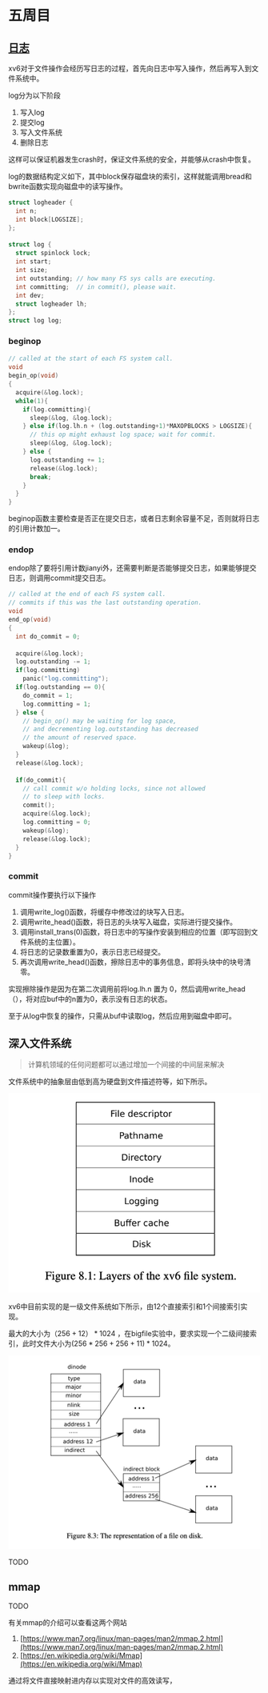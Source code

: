 # 五周目

## [日志](../kernel/log.c)

xv6对于文件操作会经历写日志的过程，首先向日志中写入操作，然后再写入到文件系统中。

log分为以下阶段
1. 写入log
2. 提交log
3. 写入文件系统
4. 删除日志

这样可以保证机器发生crash时，保证文件系统的安全，并能够从crash中恢复。

log的数据结构定义如下，其中block保存磁盘块的索引，这样就能调用bread和bwrite函数实现向磁盘中的读写操作。
```c
struct logheader {
  int n;
  int block[LOGSIZE];
};

struct log {
  struct spinlock lock;
  int start;
  int size;
  int outstanding; // how many FS sys calls are executing.
  int committing;  // in commit(), please wait.
  int dev;
  struct logheader lh;
};
struct log log;
```
### beginop

```c
// called at the start of each FS system call.
void
begin_op(void)
{
  acquire(&log.lock);
  while(1){
    if(log.committing){
      sleep(&log, &log.lock);
    } else if(log.lh.n + (log.outstanding+1)*MAXOPBLOCKS > LOGSIZE){
      // this op might exhaust log space; wait for commit.
      sleep(&log, &log.lock);
    } else {
      log.outstanding += 1;
      release(&log.lock);
      break;
    }
  }
}
```
beginop函数主要检查是否正在提交日志，或者日志剩余容量不足，否则就将日志的引用计数加一。

### endop

endop除了要将引用计数jianyi外，还需要判断是否能够提交日志，如果能够提交日志，则调用commit提交日志。

```c
// called at the end of each FS system call.
// commits if this was the last outstanding operation.
void
end_op(void)
{
  int do_commit = 0;

  acquire(&log.lock);
  log.outstanding -= 1;
  if(log.committing)
    panic("log.committing");
  if(log.outstanding == 0){
    do_commit = 1;
    log.committing = 1;
  } else {
    // begin_op() may be waiting for log space,
    // and decrementing log.outstanding has decreased
    // the amount of reserved space.
    wakeup(&log);
  }
  release(&log.lock);

  if(do_commit){
    // call commit w/o holding locks, since not allowed
    // to sleep with locks.
    commit();
    acquire(&log.lock);
    log.committing = 0;
    wakeup(&log);
    release(&log.lock);
  }
}
```

### commit

commit操作要执行以下操作
1. 调用write_log()函数，将缓存中修改过的块写入日志。
2. 调用write_head()函数，将日志的头块写入磁盘，实际进行提交操作。
3. 调用install_trans(0)函数，将日志中的写操作安装到相应的位置（即写回到文件系统的主位置）。
4. 将日志的记录数重置为0，表示日志已经提交。
5. 再次调用write_head()函数，擦除日志中的事务信息，即将头块中的块号清零。

实现擦除操作是因为在第二次调用前将log.lh.n 置为 0，然后调用write_head（），将对应buf中的n置为0，表示没有日志的状态。

至于从log中恢复的操作，只需从buf中读取log，然后应用到磁盘中即可。

## 深入文件系统

> 计算机领域的任何问题都可以通过增加一个间接的中间层来解决

文件系统中的抽象层由低到高为硬盘到文件描述符等，如下所示。

![alt text](image/layers.png)


xv6中目前实现的是一级文件系统如下所示，由12个直接索引和1个间接索引实现。

最大的大小为$（256+12）* 1024$ ，在bigfile实验中，要求实现一个二级间接索引，此时文件大小为$(256*256+256+11)*1024$。 

![alt text](image/一级文件系统.png)

TODO

## mmap

TODO

有关mmap的介绍可以查看这两个网站

1. [https://www.man7.org/linux/man-pages/man2/mmap.2.html](https://www.man7.org/linux/man-pages/man2/mmap.2.html)
2. [https://en.wikipedia.org/wiki/Mmap](https://en.wikipedia.org/wiki/Mmap)

通过将文件直接映射进内存以实现对文件的高效读写，




